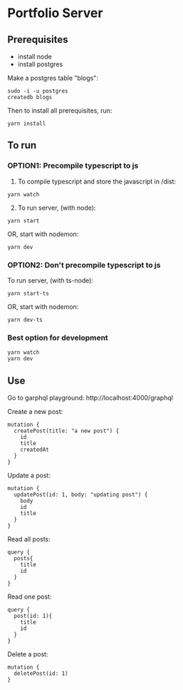 # Portfolio Server

## Prerequisites
- install node
- install postgres
  

Make a postgres table "blogs":
```
sudo -i -u postgres
createdb blogs
```
Then to install all prerequisites, run:
```
yarn install
``` 
## To run
### OPTION1: Precompile typescript to js
1. To compile typescript and store the javascript in /dist:
```
yarn watch
```
2. To run server, (with node):
```
yarn start
```
OR, start with nodemon:
```
yarn dev
```
### OPTION2: Don't precompile typescript to js

To run server, (with ts-node):
```
yarn start-ts
```
OR, start with nodemon:
```
yarn dev-ts
```
### Best option for development
```
yarn watch
yarn dev
```
## Use
Go to garphql playground: http://localhost:4000/graphql

Create a new post:
```
mutation {
  createPost(title: "a new post") {
    id
    title
    createdAt
  }
}
```
Update a post:
```
mutation {
  updatePost(id: 1, body: "updating post") {
    body 
    id
    title
  }
}
```
Read all posts:
```
query {
  posts{
    title
    id
  }
}
```
Read one post:
```
query {
  post(id: 1){
    title
    id
  }
}
```
Delete a post:
```
mutation {
  deletePost(id: 1) 
}
```

